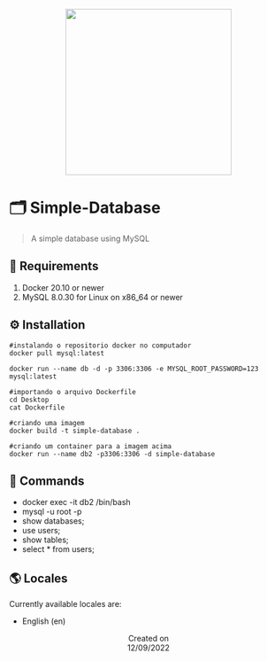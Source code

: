 <p align="center">
  <img src="https://i.imgur.com/X6bur7W.png" height='300'/>
</p>

# 🗂️ Simple-Database 
> A simple database using MySQL

## 📜 Requirements
1. Docker 20.10 or newer
2. MySQL 8.0.30 for Linux on x86_64 or newer

## ⚙️ Installation
```
#instalando o repositorio docker no computador
docker pull mysql:latest

docker run --name db -d -p 3306:3306 -e MYSQL_ROOT_PASSWORD=123 mysql:latest

#importando o arquivo Dockerfile
cd Desktop
cat Dockerfile

#criando uma imagem
docker build -t simple-database .

#criando um container para a imagem acima
docker run --name db2 -p3306:3306 -d simple-database
```
## 📝 Commands

- docker exec -it db2 /bin/bash
- mysql -u root -p
- show databases;
- use users;
- show tables;
- select * from users;
  
## 🌎 Locales
Currently available locales are:
- English (en)

<p align="center">
  Created on <br>
  12/09/2022
</p>
